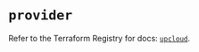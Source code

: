 # `provider`

Refer to the Terraform Registry for docs: [`upcloud`](https://registry.terraform.io/providers/upcloudltd/upcloud/5.23.3/docs).
